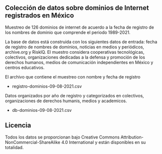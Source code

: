 ##  Colección de datos sobre dominios de Internet registrados en México

Muestreo de 126 dominios de internet de acuerdo a la fecha de registro de los nombres de dominio que comprende el periodo 1989-2021.

La base de datos está construida con los siguientes datos de entrada: fecha de registro de nombres de dominios, noticias en medios y periódicos, archive.org y RiskIQ. El muestro considera  cooperativas tecnológicas, colectivos, organizaciones dedicadas a la defensa y promoción de los derechos humanos, medios de comunicación independientes en México y centros educativos.

El archivo que contiene el muestreo con nombre y fecha de registro

- registro-dominios-09-08-2021.csv

Datos organizados por año de registro y categorizados en colectivos, organizaciones de derechos humanis, medios y academicos.

- db-dominios-09-08-2021.csv

## Licencia

Todos los datos se proporcionan bajo Creative Commons Attribution-NonCommercial-ShareAlike 4.0 International y están disponibles en su totalidad.
